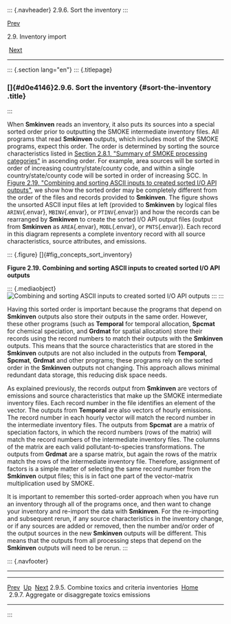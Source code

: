 ::: {.navheader}
2.9.6. Sort the inventory
:::

[Prev](ch02s09s05.html) 

2.9. Inventory import

 [Next](ch02s09s07.html)

------------------------------------------------------------------------

::: {.section lang="en"}
::: {.titlepage}
<div>

<div>

### []{#d0e4146}2.9.6. Sort the inventory {#sort-the-inventory .title}

</div>

</div>
:::

When **Smkinven** reads an inventory, it also puts its sources into a
special sorted order prior to outputting the SMOKE intermediate
inventory files. All programs that read **Smkinven** outputs, which
includes most of the SMOKE programs, expect this order. The order is
determined by sorting the source characteristics listed in
[Section 2.8.1, "Summary of SMOKE processing
categories"](ch02s08.html#sect_concepts_summary_source_processing "2.8.1. Summary of SMOKE processing categories")
in ascending order. For example, area sources will be sorted in order of
increasing country/state/county code, and within a single
country/state/county code will be sorted in order of increasing SCC. In
[Figure 2.19, "Combining and sorting ASCII inputs to created sorted I/O
API
outputs"](ch02s09s06.html#fig_concepts_sort_inventory "Figure 2.19. Combining and sorting ASCII inputs to created sorted I/O API outputs"),
we show how the sorted order may be completely different from the order
of the files and records provided to **Smkinven**. The figure shows the
unsorted ASCII input files at left (provided to **Smkinven** by logical
files `ARINV`{.envar}, `MBINV`{.envar}, or `PTINV`{.envar}) and how the
records can be rearranged by **Smkinven** to create the sorted I/O API
output files (output from **Smkinven** as `AREA`{.envar},
`MOBL`{.envar}, or `PNTS`{.envar}). Each record in this diagram
represents a complete inventory record with all source characteristics,
source attributes, and emissions.

::: {.figure}
[]{#fig_concepts_sort_inventory}

**Figure 2.19. Combining and sorting ASCII inputs to created sorted I/O
API outputs**

::: {.mediaobject}
![Combining and sorting ASCII inputs to created sorted I/O API
outputs](images\concepts\sort_inventory_html.jpg)
:::
:::

Having this sorted order is important because the programs that depend
on **Smkinven** outputs also store their outputs in the same order.
However, these other programs (such as **Temporal** for temporal
allocation, **Spcmat** for chemical speciation, and **Grdmat** for
spatial allocation) store their records using the record numbers to
match their outputs with the **Smkinven** outputs. This means that the
source characteristics that are stored in the **Smkinven** outputs are
not also included in the outputs from **Temporal**, **Spcmat**,
**Grdmat** and other programs; these programs rely on the sorted order
in the **Smkinven** outputs not changing. This approach allows minimal
redundant data storage, this reducing disk space needs.

As explained previously, the records output from **Smkinven** are
vectors of emissions and source characteristics that make up the SMOKE
intermediate inventory files. Each record number in the file identifies
an element of the vector. The outputs from **Temporal** are also vectors
of hourly emissions. The record number in each hourly vector will match
the record number in the intermediate inventory files. The outputs from
**Spcmat** are a matrix of speciation factors, in which the record
numbers (rows of the matrix) will match the record numbers of the
intermediate inventory files. The columns of the matrix are each valid
pollutant-to-species transformations. The outputs from **Grdmat** are a
sparse matrix, but again the rows of the matrix match the rows of the
intermediate inventory file. Therefore, assignment of factors is a
simple matter of selecting the same record number from the **Smkinven**
output files; this is in fact one part of the vector-matrix
multiplication used by SMOKE.

It is important to remember this sorted-order approach when you have run
an inventory through all of the programs once, and then want to change
your inventory and re-import the data with **Smkinven**. For the
re-importing and subsequent rerun, if any source characteristics in the
inventory change, or if any sources are added or removed, then the
number and/or order of the output sources in the new **Smkinven**
outputs will be different. This means that the outputs from all
processing steps that depend on the **Smkinven** outputs will need to be
rerun.
:::

::: {.navfooter}

------------------------------------------------------------------------

  ------------------------------------------------- -------------------- ----------------------------------------------------
  [Prev](ch02s09s05.html)                            [Up](ch02s09.html)                               [Next](ch02s09s07.html)
  2.9.5. Combine toxics and criteria inventories     [Home](index.html)     2.9.7. Aggregate or disaggregate toxics emissions
  ------------------------------------------------- -------------------- ----------------------------------------------------
:::

